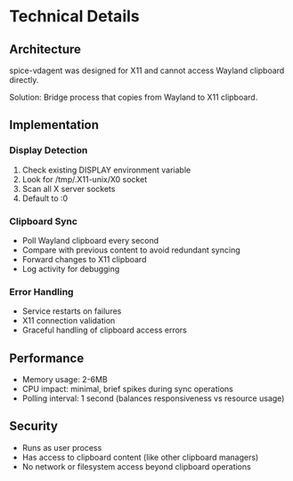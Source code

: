 # Technical Details

## Architecture

spice-vdagent was designed for X11 and cannot access Wayland clipboard directly.

Solution: Bridge process that copies from Wayland to X11 clipboard.

## Implementation

### Display Detection
1. Check existing DISPLAY environment variable
2. Look for /tmp/.X11-unix/X0 socket
3. Scan all X server sockets
4. Default to :0

### Clipboard Sync
- Poll Wayland clipboard every second
- Compare with previous content to avoid redundant syncing  
- Forward changes to X11 clipboard
- Log activity for debugging

### Error Handling
- Service restarts on failures
- X11 connection validation
- Graceful handling of clipboard access errors

## Performance

- Memory usage: 2-6MB
- CPU impact: minimal, brief spikes during sync operations
- Polling interval: 1 second (balances responsiveness vs resource usage)

## Security

- Runs as user process
- Has access to clipboard content (like other clipboard managers)
- No network or filesystem access beyond clipboard operations

